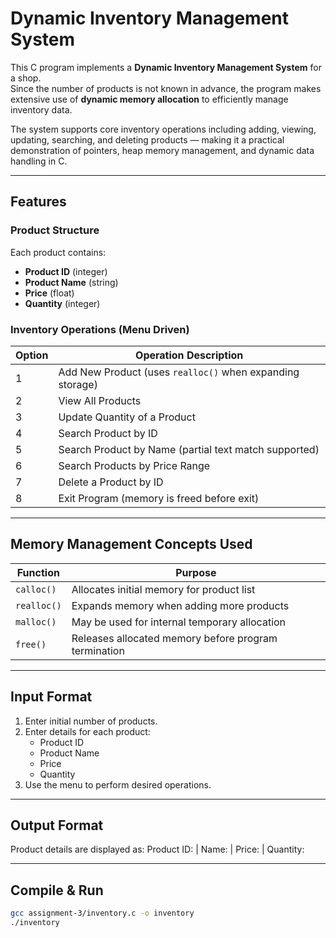 # Dynamic Inventory Management System

This C program implements a **Dynamic Inventory Management System** for a shop.  
Since the number of products is not known in advance, the program makes extensive use of **dynamic memory allocation** to efficiently manage inventory data.

The system supports core inventory operations including adding, viewing, updating, searching, and deleting products — making it a practical demonstration of pointers, heap memory management, and dynamic data handling in C.

---

## Features

### Product Structure
Each product contains:
- **Product ID** (integer)
- **Product Name** (string)
- **Price** (float)
- **Quantity** (integer)

### Inventory Operations (Menu Driven)
| Option | Operation Description |
|--------|------------------------|
| 1 | Add New Product (uses `realloc()` when expanding storage) |
| 2 | View All Products |
| 3 | Update Quantity of a Product |
| 4 | Search Product by ID |
| 5 | Search Product by Name (partial text match supported) |
| 6 | Search Products by Price Range |
| 7 | Delete a Product by ID |
| 8 | Exit Program (memory is freed before exit) |

---

## Memory Management Concepts Used
| Function | Purpose |
|---------|---------|
| `calloc()` | Allocates initial memory for product list |
| `realloc()` | Expands memory when adding more products |
| `malloc()` | May be used for internal temporary allocation |
| `free()` | Releases allocated memory before program termination |

---

## Input Format
1. Enter initial number of products.
2. Enter details for each product:
   - Product ID
   - Product Name
   - Price
   - Quantity
3. Use the menu to perform desired operations.

---

## Output Format
Product details are displayed as:
Product ID: <id> | Name: <name> | Price: <price> | Quantity: <quantity>

---

## Compile & Run

```bash
gcc assignment-3/inventory.c -o inventory
./inventory
